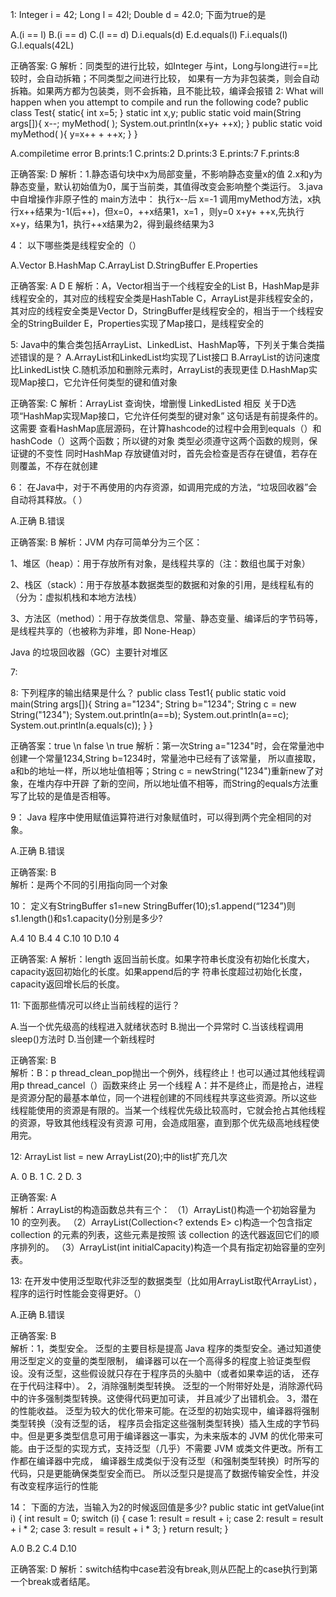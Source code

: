 1:
  Integer i = 42;
  Long l = 42l;
  Double d = 42.0;
  下面为true的是

  A.(i == l)
  B.(i == d)
  C.(l == d)
  D.i.equals(d)
  E.d.equals(l)
  F.i.equals(l)
  G.l.equals(42L)

 正确答案: G
 解析：同类型的进行比较，如Integer 与int，Long与long进行==比较时，会自动拆箱；不同类型之间进行比较，
   如果有一方为非包装类，则会自动拆箱。如果两方都为包装类，则不会拆箱，且不能比较，编译会报错
2:
What will happen when you attempt to compile and run the following code?
public class Test{
static{
   int x=5;
}
static int x,y;
public static void main(String args[]){
   x--;
   myMethod( );
   System.out.println(x+y+ ++x);
}
public static void myMethod( ){
  y=x++ + ++x;
 }
}

A.compiletime error
B.prints:1
C.prints:2
D.prints:3
E.prints:7
F.prints:8

正确答案: D
解析：1.静态语句块中x为局部变量，不影响静态变量x的值
      2.x和y为静态变量，默认初始值为0，属于当前类，其值得改变会影响整个类运行。
   3.java中自增操作非原子性的
   main方法中：
   执行x--后 x=-1
   调用myMethod方法，x执行x++结果为-1(后++)，但x=0，++x结果1，x=1 ，则y=0
   x+y+ ++x,先执行x+y，结果为1，执行++x结果为2，得到最终结果为3

4：
以下哪些类是线程安全的（）

A.Vector
B.HashMap
C.ArrayList
D.StringBuffer
E.Properties

正确答案: A D E
解析：A，Vector相当于一个线程安全的List
   B，HashMap是非线程安全的，其对应的线程安全类是HashTable
   C，ArrayList是非线程安全的，其对应的线程安全类是Vector
   D，StringBuffer是线程安全的，相当于一个线程安全的StringBuilder
   E，Properties实现了Map接口，是线程安全的
   
5:
Java中的集合类包括ArrayList、LinkedList、HashMap等，下列关于集合类描述错误的是？
A.ArrayList和LinkedList均实现了List接口
B.ArrayList的访问速度比LinkedList快
C.随机添加和删除元素时，ArrayList的表现更佳
D.HashMap实现Map接口，它允许任何类型的键和值对象 

正确答案: C
解析：ArrayList 查询快，增删慢  LinkedListed 相反
关于D选项“HashMap实现Map接口，它允许任何类型的键对象” 这句话是有前提条件的。 这需要
查看HashMap底层源码，在计算hashcode的过程中会用到equals（）和hashCode（）这两个函数；所以键的对象
类型必须遵守这两个函数的规则，保证键的不变性
同时HashMap 存放键值对时，首先会检查是否存在键值，若存在则覆盖，不存在就创建

6：
在Java中，对于不再使用的内存资源，如调用完成的方法，“垃圾回收器”会自动将其释放。（  ）

A.正确
B.错误

正确答案: B 
解析：JVM 内存可简单分为三个区：
   
   1、堆区（heap）：用于存放所有对象，是线程共享的（注：数组也属于对象）
   
   2、栈区（stack）：用于存放基本数据类型的数据和对象的引用，是线程私有的（分为：虚拟机栈和本地方法栈）
   
   3、方法区（method）：用于存放类信息、常量、静态变量、编译后的字节码等，是线程共享的（也被称为非堆，即 None-Heap）
   
   Java 的垃圾回收器（GC）主要针对堆区
  
7:
 
 
8:
下列程序的输出结果是什么？
public class Test1{
    public static void main(String args[]){
            String a="1234";
            String b="1234";
            String c = new String("1234");
            System.out.println(a==b);
            System.out.println(a==c);
            System.out.println(a.equals(c));
    }
} 

正确答案：true \n false \n true
解析：第一次String a="1234"时，会在常量池中创建一个常量1234,String b=1234时，常量池中已经有了该常量，
所以直接取，a和b的地址一样，所以地址值相等；String c = newString("1234")重新new了对象，在堆内存中开辟
了新的空间，所以地址值不相等，而String的equals方法重写了比较的是值是否相等。

9：
Java 程序中使用赋值运算符进行对象赋值时，可以得到两个完全相同的对象。
  
A.正确
B.错误

正确答案: B   
解析：是两个不同的引用指向同一个对象          


10：
定义有StringBuffer s1=new StringBuffer(10);s1.append(“1234”)则s1.length()和s1.capacity()分别是多少?

A.4   10
B.4   4
C.10  10
D.10  4

正确答案: A 
解析：length 返回当前长度。如果字符串长度没有初始化长度大，capacity返回初始化的长度。如果append后的字
符串长度超过初始化长度，capacity返回增长后的长度。

11:
下面那些情况可以终止当前线程的运行？

A.当一个优先级高的线程进入就绪状态时
B.抛出一个异常时
C.当该线程调用sleep()方法时
D.当创建一个新线程时

正确答案: B  
解析：B：p thread_clean_pop抛出一个例外，线程终止！也可以通过其他线程调用p thread_cancel（）函数来终止
另一个线程
 A：并不是终止，而是抢占，进程是资源分配的最基本单位，同一个进程创建的不同线程共享这些资源。所以这些
 线程能使用的资源是有限的。当某一个线程优先级比较高时，它就会抢占其他线程的资源，导致其他线程没有资源
 可用，会造成阻塞，直到那个优先级高地线程使用完。 
 
 12:
 ArrayList list = new ArrayList(20);中的list扩充几次
    
  A.  0
  B.  1
  C.  2
  D.  3
    
 正确答案: A   
 解析：ArrayList的构造函数总共有三个：
    （1）ArrayList()构造一个初始容量为 10 的空列表。
    （2）ArrayList(Collection<? extends E> c)构造一个包含指定 collection 的元素的列表，这些元素是按照
    该 collection 的迭代器返回它们的顺序排列的。
    （3）ArrayList(int initialCapacity)构造一个具有指定初始容量的空列表。
 
13:
在开发中使用泛型取代非泛型的数据类型（比如用ArrayList<String>取代ArrayList），程序的运行时性能会变得更好。（） 

A.正确
B.错误    

正确答案: B   
解析：1，类型安全。 泛型的主要目标是提高 Java 程序的类型安全。通过知道使用泛型定义的变量的类型限制，
编译器可以在一个高得多的程度上验证类型假设。没有泛型，这些假设就只存在于程序员的头脑中（或者如果幸运的话，
还存在于代码注释中）。
   2，消除强制类型转换。 泛型的一个附带好处是，消除源代码中的许多强制类型转换。这使得代码更加可读，
   并且减少了出错机会。
   3，潜在的性能收益。 泛型为较大的优化带来可能。在泛型的初始实现中，编译器将强制类型转换（没有泛型的话，
   程序员会指定这些强制类型转换）插入生成的字节码中。但是更多类型信息可用于编译器这一事实，为未来版本的 
   JVM 的优化带来可能。由于泛型的实现方式，支持泛型（几乎）不需要 JVM 或类文件更改。所有工作都在编译器中完成，
   编译器生成类似于没有泛型（和强制类型转换）时所写的代码，只是更能确保类型安全而已。
   所以泛型只是提高了数据传输安全性，并没有改变程序运行的性能
   
14：
下面的方法，当输入为2的时候返回值是多少?
public static int getValue(int i) {
        int result = 0;
        switch (i) {
        case 1:
            result = result + i;
        case 2:
            result = result + i * 2;
        case 3:
            result = result + i * 3;
        }
        return result;
}
 
A.0
B.2
C.4
D.10   

正确答案: D 
解析：switch结构中case若没有break,则从匹配上的case执行到第一个break或者结尾。